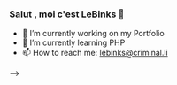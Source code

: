 ### Salut , moi c'est LeBinks 👋

- 🔭 I’m currently working on my Portfolio
- 🌱 I’m currently learning PHP
- 📫 How to reach me: lebinks@criminal.li

-->
